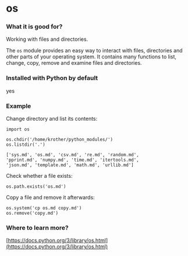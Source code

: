 
# os

### What it is good for?

Working with files and directories.

The `os` module provides an easy way to interact with files, directories and other parts of your operating system. It contains many functions to list, change, copy, remove and examine files and directories.

### Installed with Python by default

yes

### Example

Change directory and list its contents:

    import os

    os.chdir('/home/krother/python_modules/')
    os.listdir('.')

    ['sys.md', 'os.md', 'csv.md', 're.md', 'random.md', 
    'pprint.md', 'numpy.md', 'time.md', 'itertools.md', 
    'json.md', 'template.md', 'math.md', 'urllib.md']

Check whether a file exists:

    os.path.exists('os.md')

Copy a file and remove it afterwards:

    os.system('cp os.md copy.md')
    os.remove('copy.md')

### Where to learn more?

[https://docs.python.org/3/library/os.html](https://docs.python.org/3/library/os.html)
